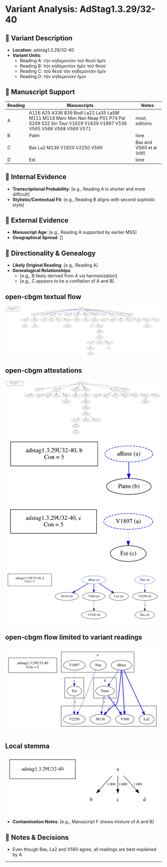 # Variant Analysis: AdStag1.3.29/32-40

## 📌 Variant Description
- **Location**: adstag1.3.29/32-40
- **Variant Units**: 
  - Reading A: τὴν κηδεμονίαν τοῦ θεοῦ ἡμῖν
  - Reading B: τὴν κηδεμονίαν ἡμῖν τοῦ θεοῦ
  - Reading C: τοῦ θεοῦ τὴν κηδεμονίαν ἡμῖν
  - Reading D: τὴν κηδεμονίαν ἡμιν

## 🧬 Manuscript Support
| Reading | Manuscripts | Notes |
|--------|-------------|-------|
| A      | A116 A25 A336 B39 Bodl La22 La35 LaSM M111 M118 Marc Mon Nan Neap P01 P74 Pal S249 S32 Sin Taur V1629 V1639 V1897 V536 V565 V566 V568 V569 V571 | most, editions |
| B      | Patm    | lone |
| C      | Bas La2 M136 V1920 V2250 V560 | Bas and V560 et al (old) |
| D      | Est | lone |

## 🧠 Internal Evidence
- **Transcriptional Probability**: [e.g., Reading A is shorter and more difficult]
- **Stylistic/Contextual Fit**: [e.g., Reading B aligns with second sophistic style]

## 🧭 External Evidence
- **Manuscript Age**: [e.g., Reading A supported by earlier MSS]
- **Geographical Spread**: []

## 🔄 Directionality & Genealogy
- **Likely Original Reading**: [e.g., Reading A]
- **Genealogical Relationships**:
  - [e.g., B likely derived from A via harmonization]
  - [e.g., C appears to be a conflation of A and B]
## open-cbgm textual flow ##
![adstag1.3.29U32-40](flow/adstag1.3.29U32-40-textual-flow.svg "adstag1.3.29U32-40")
## open-cbgm attestations ##
![adstag1.3.29U32-40Ra](attestations/adstag1.3.29U32-40Ra-coherence-attestations.svg "adstag1.3.29U32-40Ra")   
![adstag1.3.29U32-40Rb](attestations/adstag1.3.29U32-40Rb-coherence-attestations.svg "adstag1.3.29U32-40Rb")   
![adstag1.3.29U32-40Rc](attestations/adstag1.3.29U32-40Rc-coherence-attestations.svg "adstag1.3.29U32-40Rc")   
![adstag1.3.29U32-40Rd](attestations/adstag1.3.29U32-40Rd-coherence-attestations.svg "adstag1.3.29U32-40Rd")   
## open-cbgm flow limited to variant readings ##
![adstag1.3.29U32-40](variants/adstag1.3.29U32-40-coherence-variants.svg "adstag1.3.29U32-40")
## Local stemma ##
![adstag1.3.29U32-40](local/adstag1.3.29U32-40-local-stemma.svg "adstag1.3.29U32-40")

- **Contamination Notes**: [e.g., Manuscript F shows mixture of A and B]

## 📝 Notes & Decisions
- Even though Bas, La2 and V560 agree, all readings are best explained by A

---